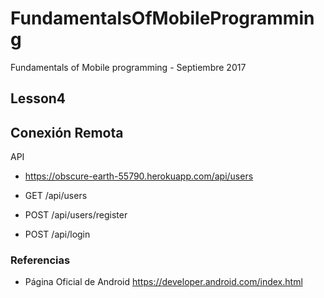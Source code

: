 # FundamentalsOfMobileProgramming
Fundamentals of Mobile programming - Septiembre 2017

## Lesson4

## Conexión Remota

API
- https://obscure-earth-55790.herokuapp.com/api/users

- GET /api/users

- POST /api/users/register

- POST /api/login


### Referencias

- Página Oficial de Android https://developer.android.com/index.html

